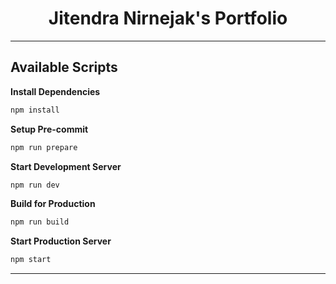<h1 align="center">
  Jitendra Nirnejak's Portfolio
</h1>

---

## Available Scripts

**Install Dependencies**

```bash
npm install
```

**Setup Pre-commit**

```bash
npm run prepare
```

**Start Development Server**

```bash
npm run dev
```

**Build for Production**

```bash
npm run build
```

**Start Production Server**

```bash
npm start
```

---
